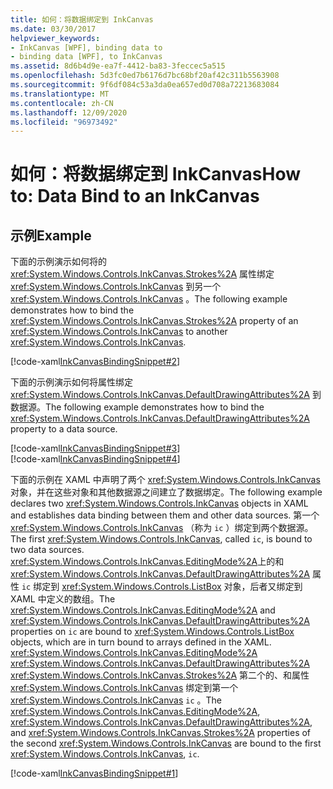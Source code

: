 ```yaml
---
title: 如何：将数据绑定到 InkCanvas
ms.date: 03/30/2017
helpviewer_keywords:
- InkCanvas [WPF], binding data to
- binding data [WPF], to InkCanvas
ms.assetid: 8d6b4d9e-ea7f-4412-ba83-3feccec5a515
ms.openlocfilehash: 5d3fc0ed7b6176d7bc68bf20af42c311b5563908
ms.sourcegitcommit: 9f6df084c53a3da0ea657ed0d708a72213683084
ms.translationtype: MT
ms.contentlocale: zh-CN
ms.lasthandoff: 12/09/2020
ms.locfileid: "96973492"
---
```

# <a name="how-to-data-bind-to-an-inkcanvas"></a><span data-ttu-id="a2007-102">如何：将数据绑定到 InkCanvas</span><span class="sxs-lookup"><span data-stu-id="a2007-102">How to: Data Bind to an InkCanvas</span></span>
## <a name="example"></a><span data-ttu-id="a2007-103">示例</span><span class="sxs-lookup"><span data-stu-id="a2007-103">Example</span></span>  
 <span data-ttu-id="a2007-104">下面的示例演示如何将的 <xref:System.Windows.Controls.InkCanvas.Strokes%2A> 属性绑定 <xref:System.Windows.Controls.InkCanvas> 到另一个 <xref:System.Windows.Controls.InkCanvas> 。</span><span class="sxs-lookup"><span data-stu-id="a2007-104">The following example demonstrates how to bind the <xref:System.Windows.Controls.InkCanvas.Strokes%2A> property of an <xref:System.Windows.Controls.InkCanvas> to another <xref:System.Windows.Controls.InkCanvas>.</span></span>  
  
 [!code-xaml[InkCanvasBindingSnippet#2](~/samples/snippets/csharp/VS_Snippets_Wpf/InkCanvasBindingSnippet/CS/Window2.xaml#2)]  
  
 <span data-ttu-id="a2007-105">下面的示例演示如何将属性绑定 <xref:System.Windows.Controls.InkCanvas.DefaultDrawingAttributes%2A> 到数据源。</span><span class="sxs-lookup"><span data-stu-id="a2007-105">The following example demonstrates how to bind the <xref:System.Windows.Controls.InkCanvas.DefaultDrawingAttributes%2A> property to a data source.</span></span>  
  
 [!code-xaml[InkCanvasBindingSnippet#3](~/samples/snippets/csharp/VS_Snippets_Wpf/InkCanvasBindingSnippet/CS/Window2.xaml#3)]  
[!code-xaml[InkCanvasBindingSnippet#4](~/samples/snippets/csharp/VS_Snippets_Wpf/InkCanvasBindingSnippet/CS/Window2.xaml#4)]  
  
 <span data-ttu-id="a2007-106">下面的示例在 XAML 中声明了两个 <xref:System.Windows.Controls.InkCanvas> 对象，并在这些对象和其他数据源之间建立了数据绑定。</span><span class="sxs-lookup"><span data-stu-id="a2007-106">The following example declares two <xref:System.Windows.Controls.InkCanvas> objects in XAML and establishes data binding between them and other data sources.</span></span>  <span data-ttu-id="a2007-107">第一个 <xref:System.Windows.Controls.InkCanvas> （称为 `ic` ）绑定到两个数据源。</span><span class="sxs-lookup"><span data-stu-id="a2007-107">The first <xref:System.Windows.Controls.InkCanvas>, called `ic`, is bound to two data sources.</span></span>  <span data-ttu-id="a2007-108"><xref:System.Windows.Controls.InkCanvas.EditingMode%2A>上的和 <xref:System.Windows.Controls.InkCanvas.DefaultDrawingAttributes%2A> 属性 `ic` 绑定到 <xref:System.Windows.Controls.ListBox> 对象，后者又绑定到 XAML 中定义的数组。</span><span class="sxs-lookup"><span data-stu-id="a2007-108">The <xref:System.Windows.Controls.InkCanvas.EditingMode%2A> and <xref:System.Windows.Controls.InkCanvas.DefaultDrawingAttributes%2A> properties on `ic` are bound to <xref:System.Windows.Controls.ListBox> objects, which are in turn bound to arrays defined in the XAML.</span></span>  <span data-ttu-id="a2007-109"><xref:System.Windows.Controls.InkCanvas.EditingMode%2A> <xref:System.Windows.Controls.InkCanvas.DefaultDrawingAttributes%2A> <xref:System.Windows.Controls.InkCanvas.Strokes%2A> 第二个的、和属性 <xref:System.Windows.Controls.InkCanvas> 绑定到第一个 <xref:System.Windows.Controls.InkCanvas> `ic` 。</span><span class="sxs-lookup"><span data-stu-id="a2007-109">The <xref:System.Windows.Controls.InkCanvas.EditingMode%2A>, <xref:System.Windows.Controls.InkCanvas.DefaultDrawingAttributes%2A>, and <xref:System.Windows.Controls.InkCanvas.Strokes%2A> properties of the second <xref:System.Windows.Controls.InkCanvas> are bound to the first <xref:System.Windows.Controls.InkCanvas>, `ic`.</span></span>  
  
 [!code-xaml[InkCanvasBindingSnippet#1](~/samples/snippets/csharp/VS_Snippets_Wpf/InkCanvasBindingSnippet/CS/Window1.xaml#1)]
